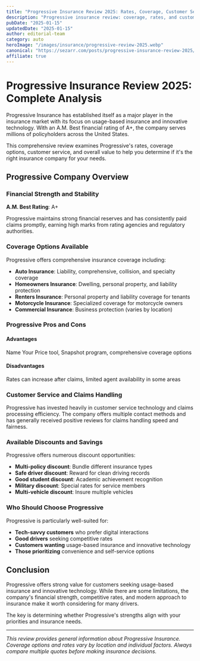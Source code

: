 ```yaml
---
title: "Progressive Insurance Review 2025: Rates, Coverage, Customer Service & Discounts"
description: "Progressive insurance review: coverage, rates, and customer service. Compare auto, home, and life insurance pros and cons."
pubDate: "2025-01-15"
updatedDate: "2025-01-15"
author: editorial-team
category: auto
heroImage: "/images/insurance/progressive-review-2025.webp"
canonical: "https://sezarr.com/posts/progressive-insurance-review-2025/"
affiliate: true
---
```


# Progressive Insurance Review 2025: Complete Analysis

Progressive Insurance has established itself as a major player in the insurance market with its focus on usage-based insurance and innovative technology. With an A.M. Best financial rating of A+, the company serves millions of policyholders across the United States.

This comprehensive review examines Progressive's rates, coverage options, customer service, and overall value to help you determine if it's the right insurance company for your needs.

## Progressive Company Overview

### Financial Strength and Stability
**A.M. Best Rating**: A+

Progressive maintains strong financial reserves and has consistently paid claims promptly, earning high marks from rating agencies and regulatory authorities.

### Coverage Options Available

Progressive offers comprehensive insurance coverage including:

- **Auto Insurance**: Liability, comprehensive, collision, and specialty coverage
- **Homeowners Insurance**: Dwelling, personal property, and liability protection
- **Renters Insurance**: Personal property and liability coverage for tenants
- **Motorcycle Insurance**: Specialized coverage for motorcycle owners
- **Commercial Insurance**: Business protection (varies by location)

### Progressive Pros and Cons

#### Advantages
Name Your Price tool, Snapshot program, comprehensive coverage options

#### Disadvantages  
Rates can increase after claims, limited agent availability in some areas

### Customer Service and Claims Handling

Progressive has invested heavily in customer service technology and claims processing efficiency. The company offers multiple contact methods and has generally received positive reviews for claims handling speed and fairness.

### Available Discounts and Savings

Progressive offers numerous discount opportunities:

- **Multi-policy discount**: Bundle different insurance types
- **Safe driver discount**: Reward for clean driving records
- **Good student discount**: Academic achievement recognition
- **Military discount**: Special rates for service members
- **Multi-vehicle discount**: Insure multiple vehicles

### Who Should Choose Progressive

Progressive is particularly well-suited for:

- **Tech-savvy customers** who prefer digital interactions
- **Good drivers** seeking competitive rates
- **Customers wanting** usage-based insurance and innovative technology
- **Those prioritizing** convenience and self-service options

## Conclusion

Progressive offers strong value for customers seeking usage-based insurance and innovative technology. While there are some limitations, the company's financial strength, competitive rates, and modern approach to insurance make it worth considering for many drivers.

The key is determining whether Progressive's strengths align with your priorities and insurance needs.

---

*This review provides general information about Progressive Insurance. Coverage options and rates vary by location and individual factors. Always compare multiple quotes before making insurance decisions.*
